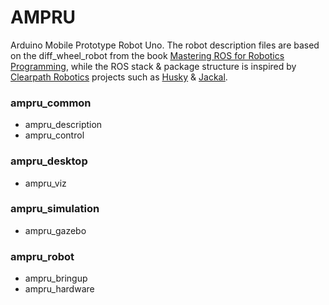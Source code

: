 # AMPRU
Arduino Mobile Prototype Robot Uno.
The robot description files are based on the diff_wheel_robot from the book [Mastering ROS for Robotics Programming](http://mastering-ros.com), while the ROS stack & package structure is inspired by [Clearpath Robotics](http://wiki.ros.org/ClearpathRobotics) projects such as [Husky](http://wiki.ros.org/Robots/Husky) & [Jackal](http://wiki.ros.org/Robots/Jackal).

### ampru_common
- ampru_description
- ampru_control

### ampru_desktop
- ampru_viz

### ampru_simulation
- ampru_gazebo

### ampru_robot
- ampru_bringup
- ampru_hardware
